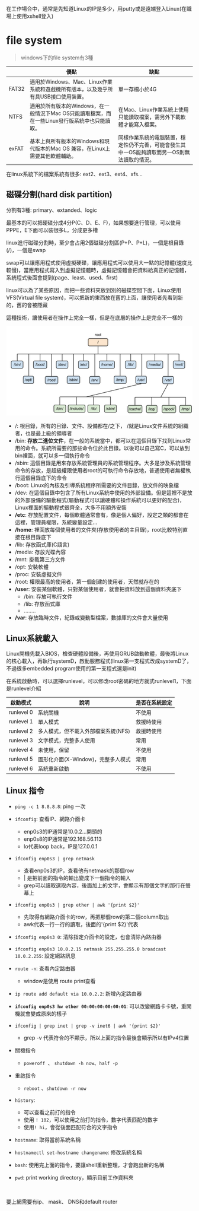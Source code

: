 在工作場合中，通常是先知道Linux的IP是多少，用putty或是遠端登入Linux(在職場上使用xshell登入)



# file system

> windows下的file system有3種

|       | 優點                                                         | 缺點                                                         |
| ----- | ------------------------------------------------------------ | ------------------------------------------------------------ |
| FAT32 | 適用於Windows、Mac、Linux作業系統和遊戲機所有版本，以及幾乎所有具USB接口使用裝置。 | 單一存檔小於4G                                               |
| NTFS  | 適用於所有版本的Windows，在一般情況下Mac OS只能讀取檔案，而在一些Linux發行版系統中也只能讀取。 | 在Mac、Linux作業系統上使用只能讀取檔案，需另外下載軟體才能寫入檔案。 |
| exFAT | 基本上與所有版本的Windows和現代版本的Mac OS 兼容，在Linux上需要其他軟體輔助。 | 同樣作業系統的電腦裝置，穩定性仍不完善，可能會發生其中一OS能夠讀取而另一OS則無法讀取的情況。 |



在linux系統下的檔案系統有很多: ext2、ext3、ext4、xfs...



## 磁碟分割(hard disk partition)

分割有3種: primary、extanded、logic

最基本的可以把硬碟分成4分P(C、D、E、F)，如果想要進行管理，可以使用PPPE，E下面可以裝很多L，分成更多槽



linux進行磁碟分割時，至少會占用2個磁碟分割區(P+P、P+L)，一個是根目錄(/)，一個是swap

swap可以讓應用程式使用虛擬硬碟，讓應用程式可以使用大一點的記憶體(速度比較慢)，當應用程式寫入到虛擬記憶體時，虛擬記憶體會把資料給真正的記憶體，系統程式後面會提到(page、least、used、first)

linux可以為了某些原因，而把一些資料夾放到別的磁碟空間下面，Linux使用VFS(Virtual file system)，可以把新的東西放在舊的上面，讓使用者先看到新的，舊的會被隱藏

這種技術，讓使用者在操作上完全一樣，但是在底層的操作上是完全不一樣的

![](picture/filesystem.png)



* /: 根目錄，所有的目錄、文件、設備都在/之下， /就是Linux文件系統的組織者，也是最上級的領導者
* /bin: **存放二進位文件**，在一般的系統當中，都可以在這個目錄下找到Linux常用的命令。系統所需要的那些命令位於此目錄。以後可以自己寫C，可以放到bin裡面，就可以多一個執行命令
* /sbin: 這個目錄是用來存放系統管理員的系統管理程序。大多是涉及系統管理命令的存放，是超級權限使用者root的可執行命令存放地，普通使用者無權執行這個目錄底下的命令
* /boot: Linux的內核及引導系統程序所需要的文件目錄，放文件的映象檔
* /dev: 在這個目錄中包含了所有Linux系統中使用的外部設備。但是這裡不是放的外部設備的驅動程式(驅動程式可以讓硬體和操作系統可以更好的配合)，Linux裡面的驅動程式很齊全，大多不用額外安裝
* **/etc**: 存放配置文件，每個軟體通常會有，像是個人偏好，設定之類的都會在這裡，管理員權限，系統變量設定...
* **/home**: 裡面放每個使用者的文件夾(存放使用者的主目錄)，root比較特別直接在根目錄底下
* /lib: 存放函式庫(C語言)
* /media: 存放光碟內容
* /mnt: 掛載第三方文件
* /opt: 安裝軟體
* /proc: 安裝虛擬文件
* /root: 權限最高的使用者，第一個創建的使用者，天然就存在的
* **/user**: 安裝某個軟體，只對某個使用者，就會把資料放到這個資料夾底下
  * /bin: 存放可執行文件
  * /lib: 存放函式庫
  * ........
* **/var**: 存放臨時文件，紀錄或變動型檔案，數據庫的文件會大量使用



## Linux系統載入

Linux開機先載入BIOS，檢查硬體設備後，再使用GRUB啟動軟體，最後將Linux 的核心載入，再執行systemD，啟動服務程式(linux第一支程式改成systemD了，不過很多embedded program使用的第一支程式還是init)

在系統啟動時，可以選擇runlevel，可以修改root密碼的地方就式runlevel1，下面是runlevel介紹

| 啟動模式   | 說明                                | 是否在系統設定 |
| ---------- | ----------------------------------- | -------------- |
| runlevel 0 | 系統關機                            | 不使用         |
| runlevel 1 | 單人模式                            | 救援時使用     |
| runlevel 2 | 多人模式，但不載入外部檔案系統(NFS) | 救援時使用     |
| runlevel 3 | 文字模式，完整多人使用              | 常用           |
| runlevel 4 | 未使用，保留                        | 不使用         |
| runlevel 5 | 圖形化介面(X-Window)，完整多人模式  | 常用           |
| runlevel 6 | 系統重新啟動                        | 不使用         |



## Linux 指令

* `ping -c 1 8.8.8.8`: ping 一次

* `ifconfig`: 查看IP、網路介面卡

  * enp0s3的IP通常是10.0.2...開頭的
  * enp0s8的IP通常是192.168.56.113
  * lo代表loop back，IP是127.0.0.1

* `ifconfig enp0s3 | grep netmask`

  * 查看enp0s3的IP，查看他有netmask的那個row
  * | 是把前面的指令的輸出變成下一個指令的輸入
  * grep可以讀取選取內容，後面加上的文字，會顯示有那個文字的那行在螢幕上

* `ifconfig enp0s3 | grep ether | awk '{print $2}'`

  * 先取得有網路介面卡的row，再把那個row的第二個column取出
  * awk代表一行一行的讀取，後面的'{print $2}'代表

* `ifconfig enp0s3 0`: 清除指定介面卡的設定，也會清除內路由器

* `ifconfig enp0s3 10.0.2.15 netmask 255.255.255.0 broadcast 10.0.2.255`: 設定網路訊息

* `route -n`: 查看內定路由器

  * window是使用 route print查看

* `ip route add default via 10.0.2.2`: 新增內定路由器

* **`ifconfig enp0s3 hw ether 00:00:00:00:00:01`**: 可以改變網路卡卡號，重開機就會變成原來的樣子

* `ifconfig | grep inet | grep -v inet6 | awk '{print $2}' `

  * grep -v 代表符合的不顯示，所以上面的指令最後會顯示所以有IPv4位置

* 關機指令

  * `poweroff `、 `shutdown -h now`、`half -p`

* 重啟指令

  * `reboot` 、`shutdown -r now`

* `history`: 
  * 可以查看之前打的指令
  * 使用 `! 102`，可以使用之前打的指令，數字代表匹配的數字
  * 使用`! hi`，會從後面匹配符合的文字指令
* `hostname`: 取得當前系統名稱
* `hostnamectl set-hostname changename`: 修改系統名稱
* `bash`: 使用完上面的指令，要讓shell重新整理，才會跑出新的名稱
* `pwd`: print working directory，顯示目前工作資料夾

​    



要上網需要有ip、 mask、 DNS和default router